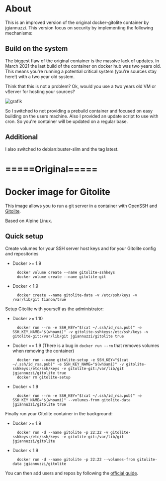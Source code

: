 # About

This is an improved version of the original docker-gitolite container by jgiannuzzi. This version focus on security by implementing the following mechanisms:

## Build on the system
The biggest flaw of the original container is the massive lack of updates. In March 2021 the last build of the container on docker hub was two years old. This means you're running a potential critical system (you're sources stay here!) with a two year old system.

Think that this is not a problem? Ok, would you use a two years old VM or vServer for hosting your sources?

![grafik](https://user-images.githubusercontent.com/34716031/111921604-b10b4c80-8a95-11eb-9cee-4c2ba1609103.png)

So I switched to not providing a prebuild container and focused on easy building on the users machine. Also I provided an update script to use with cron. So you're container will be updated on a regular base.

## Additional

I also switched to debian:buster-slim and the tag latest. 

# =====Original=====

# Docker image for Gitolite

This image allows you to run a git server in a container with OpenSSH and [Gitolite](https://github.com/sitaramc/gitolite#readme).

Based on Alpine Linux.

## Quick setup

Create volumes for your SSH server host keys and for your Gitolite config and repositories

* Docker >= 1.9

        docker volume create --name gitolite-sshkeys
        docker volume create --name gitolite-git

* Docker < 1.9

        docker create --name gitolite-data -v /etc/ssh/keys -v /var/lib/git tianon/true

Setup Gitolite with yourself as the administrator:

* Docker >= 1.10

        docker run --rm -e SSH_KEY="$(cat ~/.ssh/id_rsa.pub)" -e SSH_KEY_NAME="$(whoami)" -v gitolite-sshkeys:/etc/ssh/keys -v gitolite-git:/var/lib/git jgiannuzzi/gitolite true

* Docker == 1.9 (There is a bug in `docker run --rm` that removes volumes when removing the container)

        docker run --name gitolite-setup -e SSH_KEY="$(cat ~/.ssh/id_rsa.pub)" -e SSH_KEY_NAME="$(whoami)" -v gitolite-sshkeys:/etc/ssh/keys -v gitolite-git:/var/lib/git jgiannuzzi/gitolite true
        docker rm gitolite-setup

* Docker < 1.9

        docker run --rm -e SSH_KEY="$(cat ~/.ssh/id_rsa.pub)" -e SSH_KEY_NAME="$(whoami)" --volumes-from gitolite-data jgiannuzzi/gitolite true

Finally run your Gitolite container in the background:

* Docker >= 1.9

        docker run -d --name gitolite -p 22:22 -v gitolite-sshkeys:/etc/ssh/keys -v gitolite-git:/var/lib/git jgiannuzzi/gitolite

* Docker < 1.9

        docker run -d --name gitolite -p 22:22 --volumes-from gitolite-data jgiannuzzi/gitolite

You can then add users and repos by following the [official guide](https://github.com/sitaramc/gitolite#adding-users-and-repos).
